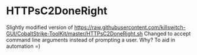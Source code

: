 # HTTPsC2DoneRight
Slightly modified version of https://raw.githubusercontent.com/killswitch-GUI/CobaltStrike-ToolKit/master/HTTPsC2DoneRight.sh
Changed to accept command line arguments instead of prompting a user.
Why? To aid in automation =)
